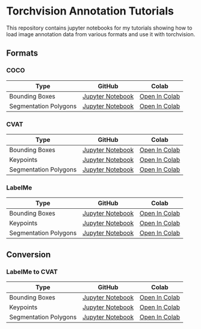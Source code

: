 # Torchvision Annotation Tutorials
This repository contains jupyter notebooks for my tutorials showing how to load image annotation data from various formats and use it with torchvision.



## Formats

### COCO

| Type                  | GitHub                                                       | Colab                                                        |
| --------------------- | ------------------------------------------------------------ | ------------------------------------------------------------ |
| Bounding Boxes        | [Jupyter Notebook](https://github.com/cj-mills/torchvision-annotation-tutorials/blob/main/notebooks/coco/torchvision-coco-bounding-box-annotations.ipynb) | [Open In Colab](https://colab.research.google.com/github/cj-mills/torchvision-annotation-tutorials/blob/main/notebooks/coco/torchvision-coco-bounding-box-annotations.ipynb) |
| Segmentation Polygons | [Jupyter Notebook](https://github.com/cj-mills/torchvision-annotation-tutorials/blob/main/notebooks/coco/torchvision-coco-segmentation-annotations.ipynb) | [Open In Colab](https://colab.research.google.com/github/cj-mills/torchvision-annotation-tutorials/blob/main/notebooks/coco/torchvision-coco-segmentation-annotations.ipynb) |



### CVAT

| Type                  | GitHub                                                       | Colab                                                        |
| --------------------- | ------------------------------------------------------------ | ------------------------------------------------------------ |
| Bounding Boxes        | [Jupyter Notebook](https://github.com/cj-mills/torchvision-annotation-tutorials/blob/main/notebooks/cvat/torchvision-cvat-bounding-box-annotations.ipynb) | [Open In Colab](https://colab.research.google.com/github/cj-mills/torchvision-annotation-tutorials/blob/main/notebooks/cvat/torchvision-cvat-bounding-box-annotations.ipynb) |
| Keypoints             | [Jupyter Notebook](https://github.com/cj-mills/torchvision-annotation-tutorials/blob/main/notebooks/cvat/torchvision-cvat-keypoint-annotations.ipynb) | [Open In Colab](https://colab.research.google.com/github/cj-mills/torchvision-annotation-tutorials/blob/main/notebooks/cvat/torchvision-cvat-keypoint-annotations.ipynb) |
| Segmentation Polygons | [Jupyter Notebook](https://github.com/cj-mills/torchvision-annotation-tutorials/blob/main/notebooks/cvat/torchvision-cvat-segmentation-annotations.ipynb) | [Open In Colab](https://colab.research.google.com/github/cj-mills/torchvision-annotation-tutorials/blob/main/notebooks/cvat/torchvision-cvat-segmentation-annotations.ipynb) |



### LabelMe

| Type                  | GitHub                                                       | Colab                                                        |
| --------------------- | ------------------------------------------------------------ | ------------------------------------------------------------ |
| Bounding Boxes        | [Jupyter Notebook](https://github.com/cj-mills/torchvision-annotation-tutorials/blob/main/notebooks/labelme/torchvision-labelme-bounding-box-annotations.ipynb) | [Open In Colab](https://colab.research.google.com/github/cj-mills/torchvision-annotation-tutorials/blob/main/notebooks/labelme/torchvision-labelme-bounding-box-annotations.ipynb) |
| Keypoints             | [Jupyter Notebook](https://github.com/cj-mills/torchvision-annotation-tutorials/blob/main/notebooks/labelme/torchvision-labelme-keypoint-annotations.ipynb) | [Open In Colab](https://colab.research.google.com/github/cj-mills/torchvision-annotation-tutorials/blob/main/notebooks/labelme/torchvision-labelme-keypoint-annotations.ipynb) |
| Segmentation Polygons | [Jupyter Notebook](https://github.com/cj-mills/torchvision-annotation-tutorials/blob/main/notebooks/labelme/torchvision-labelme-segmentation-annotations.ipynb) | [Open In Colab](https://colab.research.google.com/github/cj-mills/torchvision-annotation-tutorials/blob/main/notebooks/labelme/torchvision-labelme-segmentation-annotations.ipynb) |





## Conversion

### LabelMe to CVAT
| Type                  | GitHub                                                       | Colab                                                        |
| --------------------- | ------------------------------------------------------------ | ------------------------------------------------------------ |
| Bounding Boxes        | [Jupyter Notebook](https://github.com/cj-mills/torchvision-annotation-tutorials/blob/main/notebooks/labelme/labelme-to-cvat-bounding-box-annotations.ipynb) | [Open In Colab](https://colab.research.google.com/github/cj-mills/torchvision-annotation-tutorials/blob/main/notebooks/labelme/labelme-to-cvat-bounding-box-annotations.ipynb) |
| Keypoints             | [Jupyter Notebook](https://github.com/cj-mills/torchvision-annotation-tutorials/blob/main/notebooks/labelme/labelme-to-cvat-keypoint-annotations.ipynb) | [Open In Colab](https://colab.research.google.com/github/cj-mills/torchvision-annotation-tutorials/blob/main/notebooks/labelme/labelme-to-cvat-keypoint-annotations.ipynb) |
| Segmentation Polygons | [Jupyter Notebook](https://github.com/cj-mills/torchvision-annotation-tutorials/blob/main/notebooks/labelme/labelme-to-cvat-segmentation-annotations.ipynb) | [Open In Colab](https://colab.research.google.com/github/cj-mills/torchvision-annotation-tutorials/blob/main/notebooks/labelme/labelme-to-cvat-segmentation-annotations.ipynb) |